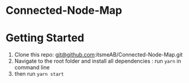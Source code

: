 # Connected-Node-Map

# Getting Started

1. Clone this repo: git@github.com:itsmeAB/Connected-Node-Map.git
2. Navigate to the root folder and install all dependencies : run `yarn` in command line
4. then run `yarn start`